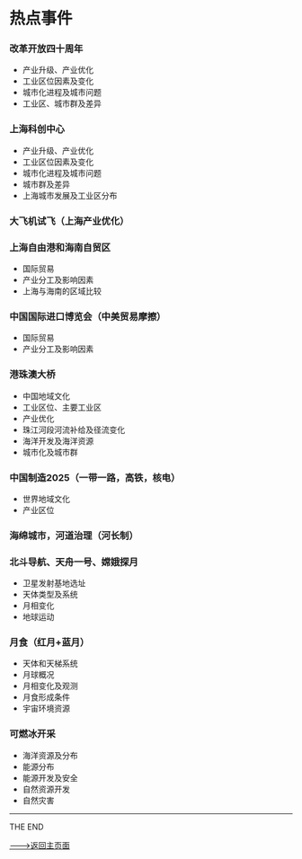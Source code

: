# **热点事件**

### 改革开放四十周年
+ 产业升级、产业优化
+ 工业区位因素及变化
+ 城市化进程及城市问题
+ 工业区、城市群及差异  


### 上海科创中心
+ 产业升级、产业优化
+ 工业区位因素及变化
+ 城市化进程及城市问题	
+ 城市群及差异	
+ 上海城市发展及工业区分布

### 大飞机试飞（上海产业优化）

### 上海自由港和海南自贸区
+ 国际贸易
+ 产业分工及影响因素
+ 上海与海南的区域比较

### 中国国际进口博览会（中美贸易摩擦）
+ 国际贸易
+ 产业分工及影响因素

### 港珠澳大桥
+ 中国地域文化
+ 工业区位、主要工业区
+ 产业优化
+ 珠江河段河流补给及径流变化
+ 海洋开发及海洋资源
+ 城市化及城市群

### 中国制造2025（一带一路，高铁，核电）
+ 世界地域文化
+ 产业区位

### 海绵城市，河道治理（河长制）

### 北斗导航、天舟一号、嫦娥探月
+ 卫星发射基地选址
+ 天体类型及系统
+ 月相变化
+ 地球运动

### 月食（红月+蓝月）
+ 天体和天梯系统
+ 月球概况
+ 月相变化及观测
+ 月食形成条件
+ 宇宙环境资源

### 可燃冰开采
+ 海洋资源及分布
+ 能源分布
+ 能源开发及安全
+ 自然资源开发
+ 自然灾害

----
THE END

[--->返回主页面](/index)
